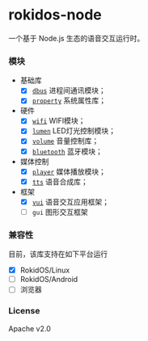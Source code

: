 # rokidos-node

一个基于 Node.js 生态的语音交互运行时。

### 模块

- 基础库
  - [x] [`dbus`](modules/dbus) 进程间通讯模块；
  - [x] [`property`](modules/property) 系统属性库；
- 硬件
  - [x] [`wifi`](modules/wifi) WIFI模块；
  - [x] [`lumen`](modules/lumen) LED灯光控制模块；
  - [x] [`volume`](modules/volume) 音量控制库；
  - [x] [`bluetooth`](modules/bluetooth) 蓝牙模块；
- 媒体控制
  - [x] [`player`](medules/player) 媒体播放模块；
  - [x] [`tts`](modules/tts) 语音合成库；
- 框架
  - [x] [`vui`](modules/vui) 语音交互应用框架；
  - [ ] `gui` 图形交互框架

### 兼容性

目前，该库支持在如下平台运行

- [x] RokidOS/Linux
- [ ] RokidOS/Android
- [ ] 浏览器

### License

Apache v2.0
